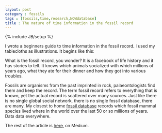```yaml
---
layout: post
category : fossils
tags : [fossils,time,research,NOWdatabase]
title : The nature of time information in the fossil record
---
```

{% include JB/setup %}

I wrote a beginners guide to time information in the fossil record. I used my tablecloths as illustrations. It begins like this:

What is the fossil record, you wonder? It is a facebook of life history and it has stories to tell. It knows which animals socialized with which millions of years ago, what they ate for their dinner and how they got into various troubles.

Fossils are organisms from the past imprinted in rock, palaeontologists find them and keep the record. The term fossil record refers to everything that is known, yet the actual record is scattered over many sources. Just like there is no single global social network, there is no single fossil database, there are many. My closest to home [fossil database](https://nowdatabase.org/) records which fossil mammal species lived where in the world over the last 50 or so millions of years. Data data everywhere.

The rest of the article is  [here](https://medium.com/@zliobaite/the-nature-of-time-information-in-the-fossil-record-83bb97d45372), on Medium.
